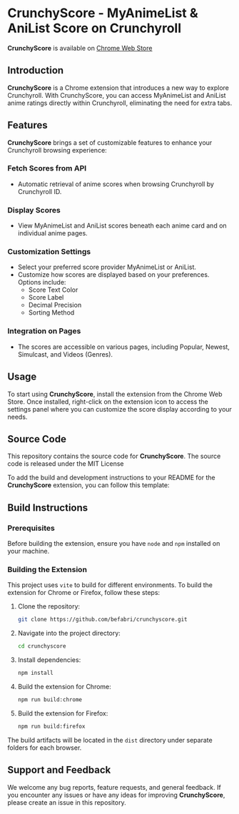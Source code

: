 # CrunchyScore - MyAnimeList & AniList Score on Crunchyroll

**CrunchyScore** is available on [Chrome Web Store](https://chrome.google.com/webstore/detail/crunchyscore/coiidbjimmeojgdkclafjccnhgenmmbi)

## Introduction

**CrunchyScore** is a Chrome extension that introduces a new way to explore Crunchyroll.
With CrunchyScore, you can access MyAnimeList and AniList anime ratings directly within Crunchyroll, eliminating the need for extra tabs.

## Features

**CrunchyScore** brings a set of customizable features to enhance your Crunchyroll browsing experience:

### Fetch Scores from API

-   Automatic retrieval of anime scores when browsing Crunchyroll by Crunchyroll ID.

### Display Scores

-   View MyAnimeList and AniList scores beneath each anime card and on individual anime pages.

### Customization Settings

-   Select your preferred score provider MyAnimeList or AniList.
-   Customize how scores are displayed based on your preferences. Options include:
    -   Score Text Color
    -   Score Label
    -   Decimal Precision
    -   Sorting Method

### Integration on Pages

-   The scores are accessible on various pages, including Popular, Newest, Simulcast, and Videos (Genres).

## Usage

To start using **CrunchyScore**, install the extension from the Chrome Web Store. Once installed, right-click on the extension icon to access the settings panel where you can customize the score display according to your needs.

## Source Code

This repository contains the source code for **CrunchyScore**.
The source code is released under the MIT License

To add the build and development instructions to your README for the **CrunchyScore** extension, you can follow this template:

## Build Instructions

### Prerequisites

Before building the extension, ensure you have `node` and `npm` installed on your machine.

### Building the Extension

This project uses `vite` to build for different environments. To build the extension for Chrome or Firefox, follow these steps:

1. Clone the repository:
    ```bash
    git clone https://github.com/befabri/crunchyscore.git
    ```
2. Navigate into the project directory:
    ```bash
    cd crunchyscore
    ```
3. Install dependencies:
    ```bash
    npm install
    ```
4. Build the extension for Chrome:
    ```bash
    npm run build:chrome
    ```
5. Build the extension for Firefox:
    ```bash
    npm run build:firefox
    ```

The build artifacts will be located in the `dist` directory under separate folders for each browser.

## Support and Feedback

We welcome any bug reports, feature requests, and general feedback. If you encounter any issues or have any ideas for improving **CrunchyScore**, please create an issue in this repository.
